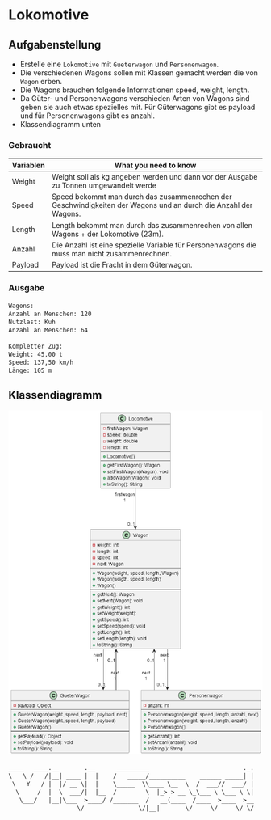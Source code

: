 # Lokomotive
## Aufgabenstellung

* Erstelle eine `Lokomotive` mit `Gueterwagon` und `Personenwagon`.
* Die verschiedenen Wagons sollen mit Klassen gemacht werden die von `Wagon` erben.
* Die Wagons brauchen folgende Informationen speed, weight, length.
* Da Güter- und Personenwagons verschieden Arten von Wagons sind geben sie auch etwas spezielles mit. Für Güterwagons gibt es payload und für Personenwagons gibt es anzahl.
* Klassendiagramm unten

### Gebraucht
| Variablen | What you need to know                                                                                           |
|-----------|-----------------------------------------------------------------------------------------------------------------|
| Weight    | Weight soll als kg angeben werden und dann vor der Ausgabe zu Tonnen umgewandelt werde                          |
| Speed     | Speed bekommt man durch das zusammenrechen der Geschwindigkeiten der Wagons und an durch die Anzahl der Wagons. |
| Length    | Length bekommt man durch das zusammenrechen von allen Wagons + der Lokomotive (23m).                            |
| Anzahl    | Die Anzahl ist eine spezielle Variable für Personenwagons die muss man nicht zusammenrechnen.                   |
| Payload   | Payload ist die Fracht in dem Güterwagon.                                                                       |
### Ausgabe
````
Wagons:
Anzahl an Menschen: 120
Nutzlast: Kuh
Anzahl an Menschen: 64

Kompletter Zug:
Weight: 45,00 t
Speed: 137,50 km/h
Länge: 105 m
````

## Klassendiagramm
![Local Image](images/diagramm.png)
````
____   ____.__       .__      _________                          ._.
\   \ /   /|__| ____ |  |    /   _____/__________    ______ _____| |
 \   Y   / |  |/ __ \|  |    \_____  \\____ \__  \  /  ___//  ___/ |
  \     /  |  \  ___/|  |__  /        \  |_> > __ \_\___ \ \___ \ \|
   \___/   |__|\___  >____/ /_______  /   __(____  /____  >____  >__
                   \/               \/|__|       \/     \/     \/ \/
````